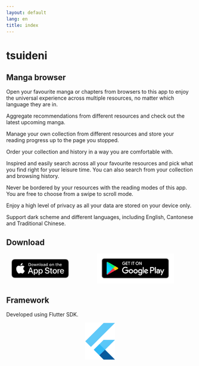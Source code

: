 ```yaml
---
layout: default
lang: en
title: index
---
```


<!-- same as index.md in 'en' folder -->

# tsuideni

## Manga browser

Open your favourite manga or chapters from browsers to this app to enjoy the universal experience across multiple resources, no matter which language they are in.

Aggregate recommendations from different resources and check out the latest upcoming manga.

Manage your own collection from different resources and store your reading progress up to the page you stopped.

Order your collection and history in a way you are comfortable with.

Inspired and easily search across all your favourite resources and pick what you find right for your leisure time. You can also search from your collection and browsing history.

Never be bordered by your resources with the reading modes of this app. You are free to choose from a swipe to scroll mode.

Enjoy a high level of privacy as all your data are stored on your device only.

Support dark scheme and different languages, including English, Cantonese and Traditional Chinese.

## Download

<span>
    <a href="https://apps.apple.com/app/id1585506553" style="display:inline-block">
        <img src="/assets/img/app-store-download-en.png" alt="app-store-download" style="height:80px;padding:6%;box-sizing:border-box">
    </a>
    <a href="https://play.google.com/store/apps/details?id=io.tsuideniworks.tsuideni" style="display:inline-block">
        <img src="/assets/img/google-play-badge-en.png" alt="google-play-download" style="height:80px">
    </a>
</span>

## Framework

Developed using Flutter SDK.

<p align="center">
  <img src="/assets/img/logo_flutter_1080px_clr.png" alt="Flutter" width=80px />
</p>
